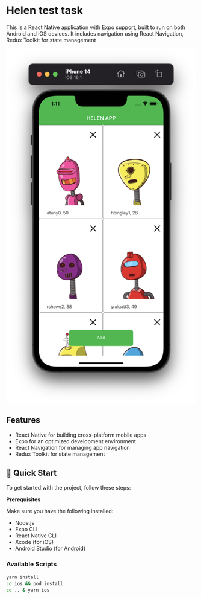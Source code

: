 # Helen test task

This is a React Native application with Expo support, built to run on both Android and iOS devices. It includes navigation using React Navigation, Redux Toolkit for state management

![alt text](https://github.com/ainkhm/helen_test/blob/main/.github/cover.png?raw=true)

## Features
 - React Native for building cross-platform mobile apps
 - Expo for an optimized development environment
 - React Navigation for managing app navigation
 - Redux Toolkit for state management

## 🚀 Quick Start
To get started with the project, follow these steps:

**Prerequisites**

Make sure you have the following installed:
 - Node.js
 - Expo CLI
 - React Native CLI
 - Xcode (for iOS)
 - Android Studio (for Android)

### Available Scripts
```sh
yarn install
cd ios && pod install
cd .. & yarn ios
```
